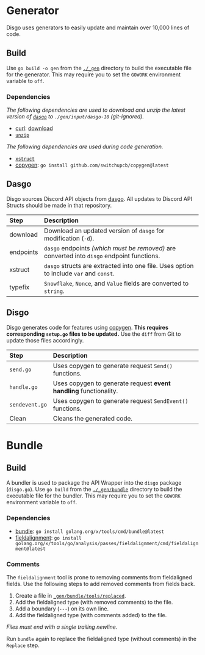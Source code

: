 # Generator

Disgo uses generators to easily update and maintain over 10,000 lines of code. 

## Build

Use `go build -o gen` from the [`./_gen`](/_gen) directory to build the executable file for the generator. This may require you to set the `GOWORK` environment variable to `off`.

### Dependencies

_The following dependencies are used to download and unzip the latest version of [`dasgo`](https://github.com/switchupcb/dasgo) to `./gen/input/dasgo-10` (git-ignored)._

- [curl](https://curl.se/): [download](https://curl.se/download.html)
- [`unzip`](https://linux.die.net/man/1/unzip)

_The following dependencies are used during code generation._

- [`xstruct`](/tools/xstruct.exe)
- [copygen](https://github.com/switchupcb/copygen): `go install github.com/switchupcb/copygen@latest`

## Dasgo

Disgo sources Discord API objects from [dasgo](https://github.com/switchupcb/dasgo). All updates to Discord API Structs should be made in that repository.

| Step      | Description                                                                                |
| :-------- | :----------------------------------------------------------------------------------------- |
| download  | Download an updated version of `dasgo` for modification (`-d`).                            |
| endpoints | `dasgo` endpoints _(which must be removed)_ are converted into `disgo` endpoint functions. |
| xstruct   | `dasgo` structs are extracted into one file. Uses option to include `var` and `const`.     |
| typefix   | `Snowflake`, `Nonce`, and `Value` fields are converted to `string`.                        |

## Disgo

Disgo generates code for features using [copygen](https://github.com/switchupcb/copygen). **This requires corresponding `setup.go` files to be updated.** Use the `diff` from Git to update those files accordingly.

| Step           | Description                                                        |
| :------------- | :----------------------------------------------------------------- |
| `send.go`      | Uses copygen to generate request `Send()` functions.               |
| `handle.go`    | Uses copygen to generate request **event handling** functionality. |
| `sendevent.go` | Uses copygen to generate request `SendEvent()` functions.          |
| Clean          | Cleans the generated code.                                         |

# Bundle

## Build

A bundler is used to package the API Wrapper into the `disgo` package (`disgo.go`). Use `go build` from the [`./_gen/bundle`](/_gen/bundle) directory to build the executable file for the bundler. This may require you to set the `GOWORK` environment variable to `off`.

### Dependencies

- [bundle](https://pkg.go.dev/golang.org/x/tools/cmd/bundle): `go install golang.org/x/tools/cmd/bundle@latest`
- [fieldalignment](https://pkg.go.dev/golang.org/x/tools/go/analysis/passes/fieldalignment): `go install golang.org/x/tools/go/analysis/passes/fieldalignment/cmd/fieldalignment@latest`

### Comments

The `fieldalignment` tool is prone to removing comments from fieldaligned fields. Use the following steps to add removed comments from fields back.

1. Create a file in [`_gen/bundle/tools/replaced`](/_gen/bundle/tools/replaced/).
2. Add the fieldaligned type (with removed comments) to the file.
3. Add a boundary (`---`) on its own line.
4. Add the fieldaligned type (with comments added) to the file.

_Files must end with a single trailing newline._

Run `bundle` again to replace the fieldaligned type (without comments) in the `Replace` step.

